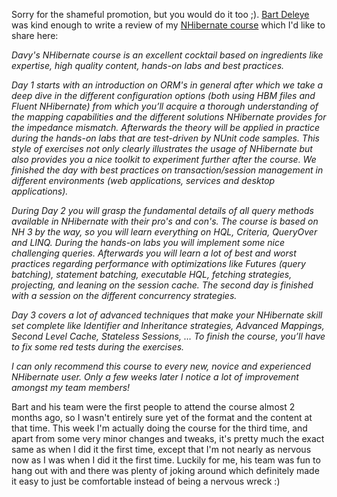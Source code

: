 Sorry for the shameful promotion, but you would do it too ;). <a href="http://twitter.com/#!/bartdeleye" target="_blank">Bart Deleye</a> was kind enough to write a review of my <a href="http://thatextramile.be/training/nhibernate">NHibernate course</a> which I'd like to share here:

*Davy's NHibernate course is an excellent cocktail based on ingredients like expertise, high quality content, hands-on labs and best practices.*

*Day 1 starts with an introduction on ORM's in general after which we take a deep dive in the different configuration options (both using HBM files and Fluent NHibernate) from which you’ll acquire a thorough understanding of the mapping capabilities and the different solutions NHibernate provides for the impedance mismatch. Afterwards the theory will be applied in practice during the hands-on labs that are test-driven by NUnit code samples. This style of exercises not only clearly illustrates the usage of NHibernate but also provides you a nice toolkit to experiment further after the course. We finished the day with best practices on transaction/session management in different environments (web applications, services and desktop applications).*

*During Day 2 you will grasp the fundamental details of all query methods available in NHibernate with their pro's and con's. The course is based on NH 3 by the way, so you will learn everything on HQL, Criteria, QueryOver and LINQ. During the hands-on labs you will implement some nice challenging queries. Afterwards you will learn a lot of best and worst practices regarding performance with optimizations like Futures (query batching), statement batching, executable HQL, fetching strategies, projecting, and leaning on the session cache. The second day is finished with a session on the different concurrency strategies.*

*Day 3 covers a lot of advanced techniques that make your NHibernate skill set complete like Identifier and Inheritance strategies, Advanced Mappings, Second Level Cache, Stateless Sessions, … To finish the course, you’ll have to fix some red tests during the exercises.*

*I can only recommend this course to every new, novice and experienced NHibernate user. Only a few weeks later I notice a lot of improvement amongst my team members!*

Bart and his team were the first people to attend the course almost 2 months ago, so I wasn't entirely sure yet of the format and the content at that time. This week I'm actually doing the course for the third time, and apart from some very minor changes and tweaks, it's pretty much the exact same as when I did it the first time, except that I'm not nearly as nervous now as I was when I did it the first time. Luckily for me, his team was fun to hang out with and there was plenty of joking around which definitely made it easy to just be comfortable instead of being a nervous wreck :)
